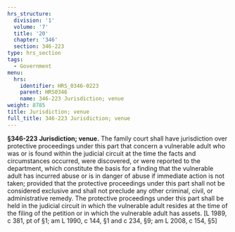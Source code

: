 ```yaml
---
hrs_structure:
  division: '1'
  volume: '7'
  title: '20'
  chapter: '346'
  section: 346-223
type: hrs_section
tags:
  - Government
menu:
  hrs:
    identifier: HRS_0346-0223
    parent: HRS0346
    name: 346-223 Jurisdiction; venue
weight: 8785
title: Jurisdiction; venue
full_title: 346-223 Jurisdiction; venue
---
```

**§346-223** **Jurisdiction; venue.** The family court shall have jurisdiction over protective proceedings under this part that concern a vulnerable adult who was or is found within the judicial circuit at the time the facts and circumstances occurred, were discovered, or were reported to the department, which constitute the basis for a finding that the vulnerable adult has incurred abuse or is in danger of abuse if immediate action is not taken; provided that the protective proceedings under this part shall not be considered exclusive and shall not preclude any other criminal, civil, or administrative remedy. The protective proceedings under this part shall be held in the judicial circuit in which the vulnerable adult resides at the time of the filing of the petition or in which the vulnerable adult has assets. [L 1989, c 381, pt of §1; am L 1990, c 144, §1 and c 234, §9; am L 2008, c 154, §5]